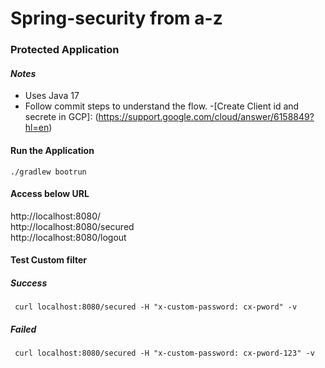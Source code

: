 # Spring-security from a-z
### Protected Application
#### _Notes_
- Uses Java 17  
- Follow commit steps to understand the flow.
-[Create Client id and secrete in GCP]: (https://support.google.com/cloud/answer/6158849?hl=en)


#### Run the Application
```
./gradlew bootrun
```
#### Access below URL  
http://localhost:8080/  
http://localhost:8080/secured  
http://localhost:8080/logout


#### Test Custom filter
##### Success
```shell
 curl localhost:8080/secured -H "x-custom-password: cx-pword" -v 
 ```
##### Failed
```shell
 curl localhost:8080/secured -H "x-custom-password: cx-pword-123" -v 
 ```